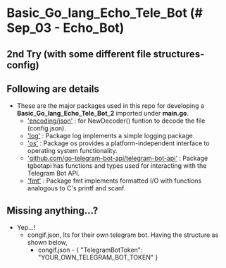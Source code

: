 # Basic_Go_lang_Echo_Tele_Bot (# Sep_03 - Echo_Bot)
## 2nd Try (with some different file structures- config)


## Following are details
- These are the major packages used in this repo for developing a __Basic_Go_lang_Echo_Tele_Bot_2__ imported under __main.go__.
  - ['encoding/json'](https://golang.org/pkg/encoding/json/) : for NewDecoder() funtion to decode the file (config.json).
  - ['log'](https://golang.org/pkg/log/) : Package log implements a simple logging package.
  - ['os'](https://golang.org/pkg/os/) : Package os provides a platform-independent interface to operating system functionality.
  - ['github.com/go-telegram-bot-api/telegram-bot-api'](https://godoc.org/github.com/go-telegram-bot-api/telegram-bot-api) : Package tgbotapi has functions and types used for interacting with the Telegram Bot API.
  - ['fmt'](https://golang.org/pkg/fmt/) : Package fmt implements formatted I/O with functions analogous to C's printf and scanf.


## Missing anything...?

- Yep...! 
  - congif.json, Its for their own telegram bot. Having the structure as shown below,
      - congif.json - { "TelegramBotToken": "YOUR_OWN_TELEGRAM_BOT_TOKEN"  } 

